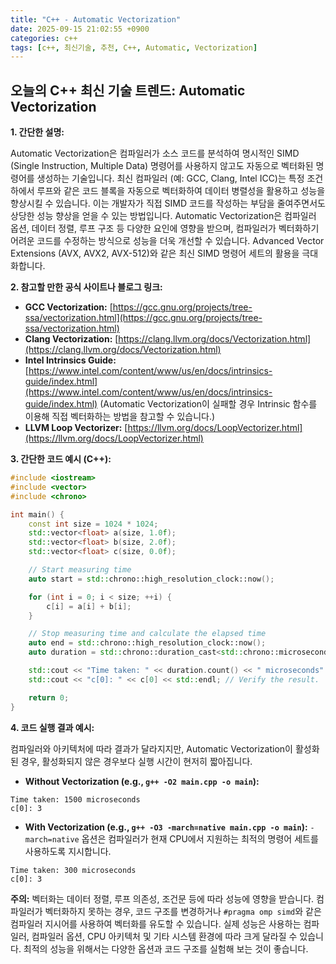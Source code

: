 ```yaml
---
title: "C++ - Automatic Vectorization"
date: 2025-09-15 21:02:55 +0900
categories: c++
tags: [c++, 최신기술, 추천, C++, Automatic, Vectorization]
---
```


## 오늘의 C++ 최신 기술 트렌드: **Automatic Vectorization**

**1. 간단한 설명:**

Automatic Vectorization은 컴파일러가 소스 코드를 분석하여 명시적인 SIMD (Single Instruction, Multiple Data) 명령어를 사용하지 않고도 자동으로 벡터화된 명령어를 생성하는 기술입니다. 최신 컴파일러 (예: GCC, Clang, Intel ICC)는 특정 조건 하에서 루프와 같은 코드 블록을 자동으로 벡터화하여 데이터 병렬성을 활용하고 성능을 향상시킬 수 있습니다. 이는 개발자가 직접 SIMD 코드를 작성하는 부담을 줄여주면서도 상당한 성능 향상을 얻을 수 있는 방법입니다. Automatic Vectorization은 컴파일러 옵션, 데이터 정렬, 루프 구조 등 다양한 요인에 영향을 받으며, 컴파일러가 벡터화하기 어려운 코드를 수정하는 방식으로 성능을 더욱 개선할 수 있습니다.  Advanced Vector Extensions (AVX, AVX2, AVX-512)와 같은 최신 SIMD 명령어 세트의 활용을 극대화합니다.

**2. 참고할 만한 공식 사이트나 블로그 링크:**

*   **GCC Vectorization:** [https://gcc.gnu.org/projects/tree-ssa/vectorization.html](https://gcc.gnu.org/projects/tree-ssa/vectorization.html)
*   **Clang Vectorization:** [https://clang.llvm.org/docs/Vectorization.html](https://clang.llvm.org/docs/Vectorization.html)
*   **Intel Intrinsics Guide:** [https://www.intel.com/content/www/us/en/docs/intrinsics-guide/index.html](https://www.intel.com/content/www/us/en/docs/intrinsics-guide/index.html) (Automatic Vectorization이 실패할 경우 Intrinsic 함수를 이용해 직접 벡터화하는 방법을 참고할 수 있습니다.)
*   **LLVM Loop Vectorizer:** [https://llvm.org/docs/LoopVectorizer.html](https://llvm.org/docs/LoopVectorizer.html)

**3. 간단한 코드 예시 (C++):**

```c++
#include <iostream>
#include <vector>
#include <chrono>

int main() {
    const int size = 1024 * 1024;
    std::vector<float> a(size, 1.0f);
    std::vector<float> b(size, 2.0f);
    std::vector<float> c(size, 0.0f);

    // Start measuring time
    auto start = std::chrono::high_resolution_clock::now();

    for (int i = 0; i < size; ++i) {
        c[i] = a[i] + b[i];
    }

    // Stop measuring time and calculate the elapsed time
    auto end = std::chrono::high_resolution_clock::now();
    auto duration = std::chrono::duration_cast<std::chrono::microseconds>(end - start);

    std::cout << "Time taken: " << duration.count() << " microseconds" << std::endl;
    std::cout << "c[0]: " << c[0] << std::endl; // Verify the result.

    return 0;
}
```

**4. 코드 실행 결과 예시:**

컴파일러와 아키텍처에 따라 결과가 달라지지만, Automatic Vectorization이 활성화된 경우, 활성화되지 않은 경우보다 실행 시간이 현저히 짧아집니다.

*   **Without Vectorization (e.g., `g++ -O2 main.cpp -o main`):**

```
Time taken: 1500 microseconds
c[0]: 3
```

*   **With Vectorization (e.g., `g++ -O3 -march=native main.cpp -o main`):** `-march=native` 옵션은 컴파일러가 현재 CPU에서 지원하는 최적의 명령어 세트를 사용하도록 지시합니다.

```
Time taken: 300 microseconds
c[0]: 3
```

**주의:**  벡터화는 데이터 정렬, 루프 의존성, 조건문 등에 따라 성능에 영향을 받습니다.  컴파일러가 벡터화하지 못하는 경우, 코드 구조를 변경하거나 `#pragma omp simd`와 같은 컴파일러 지시어를 사용하여 벡터화를 유도할 수 있습니다.  실제 성능은 사용하는 컴파일러, 컴파일러 옵션, CPU 아키텍처 및 기타 시스템 환경에 따라 크게 달라질 수 있습니다. 최적의 성능을 위해서는 다양한 옵션과 코드 구조를 실험해 보는 것이 좋습니다.

